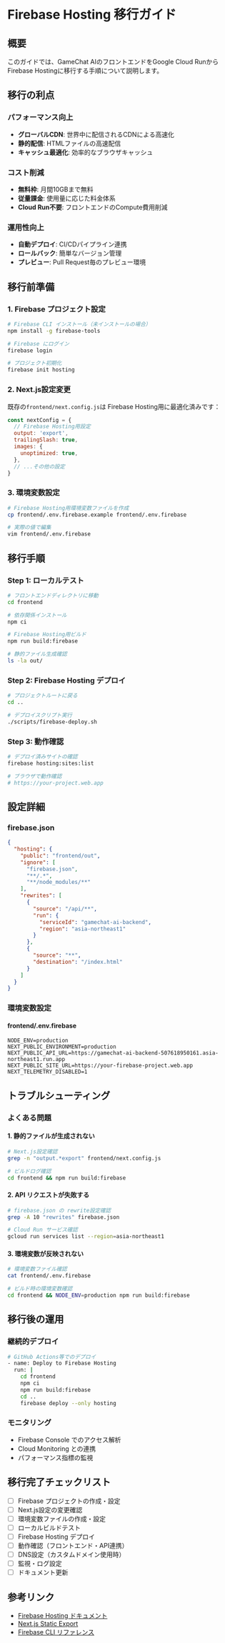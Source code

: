 # Firebase Hosting 移行ガイド

## 概要

このガイドでは、GameChat AIのフロントエンドをGoogle Cloud RunからFirebase Hostingに移行する手順について説明します。

## 移行の利点

### パフォーマンス向上
- **グローバルCDN**: 世界中に配信されるCDNによる高速化
- **静的配信**: HTMLファイルの高速配信
- **キャッシュ最適化**: 効率的なブラウザキャッシュ

### コスト削減
- **無料枠**: 月間10GBまで無料
- **従量課金**: 使用量に応じた料金体系
- **Cloud Run不要**: フロントエンドのCompute費用削減

### 運用性向上
- **自動デプロイ**: CI/CDパイプライン連携
- **ロールバック**: 簡単なバージョン管理
- **プレビュー**: Pull Request毎のプレビュー環境

## 移行前準備

### 1. Firebase プロジェクト設定

```bash
# Firebase CLI インストール（未インストールの場合）
npm install -g firebase-tools

# Firebase にログイン
firebase login

# プロジェクト初期化
firebase init hosting
```

### 2. Next.js設定変更

既存の`frontend/next.config.js`は Firebase Hosting用に最適化済みです：

```javascript
const nextConfig = {
  // Firebase Hosting用設定
  output: 'export',
  trailingSlash: true,
  images: {
    unoptimized: true,
  },
  // ...その他の設定
}
```

### 3. 環境変数設定

```bash
# Firebase Hosting用環境変数ファイルを作成
cp frontend/.env.firebase.example frontend/.env.firebase

# 実際の値で編集
vim frontend/.env.firebase
```

## 移行手順

### Step 1: ローカルテスト

```bash
# フロントエンドディレクトリに移動
cd frontend

# 依存関係インストール
npm ci

# Firebase Hosting用ビルド
npm run build:firebase

# 静的ファイル生成確認
ls -la out/
```

### Step 2: Firebase Hosting デプロイ

```bash
# プロジェクトルートに戻る
cd ..

# デプロイスクリプト実行
./scripts/firebase-deploy.sh
```

### Step 3: 動作確認

```bash
# デプロイ済みサイトの確認
firebase hosting:sites:list

# ブラウザで動作確認
# https://your-project.web.app
```

## 設定詳細

### firebase.json

```json
{
  "hosting": {
    "public": "frontend/out",
    "ignore": [
      "firebase.json",
      "**/.*",
      "**/node_modules/**"
    ],
    "rewrites": [
      {
        "source": "/api/**",
        "run": {
          "serviceId": "gamechat-ai-backend",
          "region": "asia-northeast1"
        }
      },
      {
        "source": "**",
        "destination": "/index.html"
      }
    ]
  }
}
```

### 環境変数設定

#### frontend/.env.firebase
```env
NODE_ENV=production
NEXT_PUBLIC_ENVIRONMENT=production
NEXT_PUBLIC_API_URL=https://gamechat-ai-backend-507618950161.asia-northeast1.run.app
NEXT_PUBLIC_SITE_URL=https://your-firebase-project.web.app
NEXT_TELEMETRY_DISABLED=1
```

## トラブルシューティング

### よくある問題

#### 1. 静的ファイルが生成されない
```bash
# Next.js設定確認
grep -n "output.*export" frontend/next.config.js

# ビルドログ確認
cd frontend && npm run build:firebase
```

#### 2. API リクエストが失敗する
```bash
# firebase.json の rewrite設定確認
grep -A 10 "rewrites" firebase.json

# Cloud Run サービス確認
gcloud run services list --region=asia-northeast1
```

#### 3. 環境変数が反映されない
```bash
# 環境変数ファイル確認
cat frontend/.env.firebase

# ビルド時の環境変数確認
cd frontend && NODE_ENV=production npm run build:firebase
```

## 移行後の運用

### 継続的デプロイ

```bash
# GitHub Actions等でのデプロイ
- name: Deploy to Firebase Hosting
  run: |
    cd frontend
    npm ci
    npm run build:firebase
    cd ..
    firebase deploy --only hosting
```

### モニタリング

- Firebase Console でのアクセス解析
- Cloud Monitoring との連携
- パフォーマンス指標の監視

## 移行完了チェックリスト

- [ ] Firebase プロジェクトの作成・設定
- [ ] Next.js設定の変更確認
- [ ] 環境変数ファイルの作成・設定
- [ ] ローカルビルドテスト
- [ ] Firebase Hosting デプロイ
- [ ] 動作確認（フロントエンド・API連携）
- [ ] DNS設定（カスタムドメイン使用時）
- [ ] 監視・ログ設定
- [ ] ドキュメント更新

## 参考リンク

- [Firebase Hosting ドキュメント](https://firebase.google.com/docs/hosting)
- [Next.js Static Export](https://nextjs.org/docs/app/building-your-application/deploying/static-exports)
- [Firebase CLI リファレンス](https://firebase.google.com/docs/cli)
